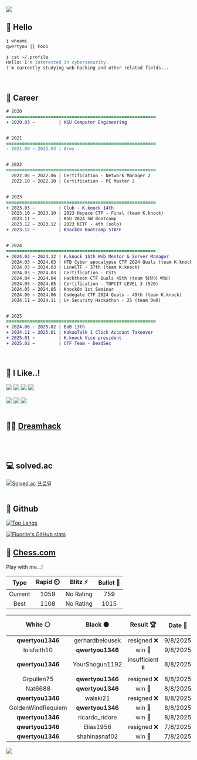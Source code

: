<div align=left>
  <img src="https://capsule-render.vercel.app/api?type=waving&height=300&color=00f0e0&text=•⩊•" />
<br>

## 👋 Hello
```zsh
❯ whoami
qwertyou || Foo1

❯ cat ~/.profile
Hello! I'm interested in cybersecurity.
I'm currently studying web hacking and other related fields...
```
<br>
  
## 🌱 Career
```diff
# 2020
=========================================================
+ 2020.03 ~         | KGU Computer Engineering


# 2021
=========================================================
- 2021.09 ~ 2023.03 | Army..


# 2022
=========================================================
  2022.06 ~ 2022.06 | Certification - Network Manager 2
  2022.10 ~ 2022.10 | Certification - PC Master 2


# 2023
=========================================================
+ 2023.03 ~         | Club - K.knock 14th
  2023.10 ~ 2023.10 | 2023 Hspace CTF - Final (team K.knock)
  2023.11 ~         | KGU 2024 SW Bootcamp
  2023.12 ~ 2023.12 | 2023 KCTF - 4th (solo)
+ 2023.12 ~         | KnockOn Bootcamp STAFF


# 2024
=========================================================
+ 2024.03 ~ 2024.12 | K.knock 15th Web Mentor & Server Manager
  2024.03 ~ 2024.03 | HTB Cyber apocalypse CTF 2024 Quals (team K.knock)
  2024.03 ~ 2024.03 | LineCTF - 37th (team K.knock)
  2024.03 ~ 2024.03 | Certification - CSTS
  2024.04 ~ 2024.04 | Hacktheon CTF Quals 45th (team 팀장이 바보)
  2024.05 ~ 2024.05 | Certification - TOPCIT LEVEL 3 (520)
  2024.05 ~ 2024.05 | KnockOn 1st Seminar
  2024.06 ~ 2024.06 | Codegate CTF 2024 Quals - 49th (team K.knock)
  2024.11 ~ 2024.11 | U+ Security Hackathon - 25 (team 0w0)


# 2025
=========================================================
+ 2024.06 ~ 2025.02 | BoB 13th
+ 2024.11 ~ 2025.01 | KakaoTalk 1 Click Account Takeover
+ 2025.01 ~         | K.knock Vice president
+ 2025.02 ~         | CTF Team - DeadSec
```
<br>

## 🔨 I Like..!
<img src="https://img.shields.io/badge/Java-ED8B00?style=for-the-badge&logo=openjdk&logoColor=white">
<img src="https://img.shields.io/badge/python-3776AB?style=for-the-badge&logo=python&logoColor=white">
<img src="https://img.shields.io/badge/PHP-777BB4?style=for-the-badge&logo=php&logoColor=white">
<img src="https://img.shields.io/badge/Node.js-43853D?style=for-the-badge&logo=node.js&logoColor=white">
<br><br>
<img src="https://img.shields.io/badge/linux-FCC624?style=for-the-badge&logo=linux&logoColor=black"> 
<img src="https://img.shields.io/badge/docker-%230db7ed.svg?style=for-the-badge&logo=docker&logoColor=white">
<img src="https://img.shields.io/badge/GIT-E44C30?style=for-the-badge&logo=git&logoColor=white">
<br><br>

## 👨‍💻 [Dreamhack](https://dreamhack.io/users/40186)
<br><br>


## 💻 solved.ac
[![Solved.ac
프로필](http://mazassumnida.wtf/api/v2/generate_badge?boj=qwertyou)](https://solved.ac/qwertyou)
<br><br>

## 🚀 Github
[![Top Langs](https://github-readme-stats.vercel.app/api/top-langs/?username=qw3rtyou&layout=compact)](https://github.com/qw3rtyou/github-readme-stats)

[![Fluorite's GitHub stats](https://github-readme-stats.vercel.app/api?username=qw3rtyou)](https://github.com/anuraghazra/github-readme-stats)

## 🏁 [Chess.com](https://www.chess.com/)
Play with me...!
<!--START_SECTION:chessStats-->
<!-- Automatically generated with https://github.com/Balastrong/chess-stats-action -->

| Type | Rapid ⏲️ | Blitz ⚡ | Bullet 🔫 |
|:---:|:---:|:---:|:---:|
| Current | 1059 | No Rating | 759 |
| Best | 1108 | No Rating | 1015 |

| White ⚪ | Black ⚫ | Result 🏆 | Date 📅 | Position 🗺️ | Type 🕕 |
|:---:|:---:|:---:|:---:|:---:|:---:|
| **qwertyou1346** | gerhardbelousek | resigned ❌ | 9/8/2025 | <a href="http://www.ee.unb.ca/cgi-bin/tervo/fen.pl?select=8/8/5r2/p3b1kP/P5P1/1B5K/8/8 w - - 1 55">Link</a> | Rapid |
| loisfaith10 | **qwertyou1346** | win 🥇 | 9/8/2025 | <a href="http://www.ee.unb.ca/cgi-bin/tervo/fen.pl?select=3K4/3q4/3k4/8/8/8/8/8 w - - 40 76">Link</a> | Rapid |
| **qwertyou1346** | YourShogun1192 | insufficient ⏸️ | 8/8/2025 | <a href="http://www.ee.unb.ca/cgi-bin/tervo/fen.pl?select=8/8/8/5k2/8/6K1/8/8 w - - 0 52">Link</a> | Rapid |
| Grpullen75 | **qwertyou1346** | resigned ❌ | 8/8/2025 | <a href="http://www.ee.unb.ca/cgi-bin/tervo/fen.pl?select=8/P7/8/5k2/3p4/2pN4/P1K5/8 b - - 0 55">Link</a> | Rapid |
| Nat6688 | **qwertyou1346** | win 🥇 | 8/8/2025 | <a href="http://www.ee.unb.ca/cgi-bin/tervo/fen.pl?select=4r3/pp1k4/2p4p/8/8/2P4P/4R1b1/4K3 w - - 0 38">Link</a> | Rapid |
| **qwertyou1346** | walski21 | resigned ❌ | 8/8/2025 | <a href="http://www.ee.unb.ca/cgi-bin/tervo/fen.pl?select=7k/pp5p/1r5P/5KP1/P1P5/8/8/8 w - - 1 44">Link</a> | Rapid |
| GoldenWindRequiem | **qwertyou1346** | win 🥇 | 8/8/2025 | <a href="http://www.ee.unb.ca/cgi-bin/tervo/fen.pl?select=r1b2rk1/ppp2pp1/7p/3R4/2B5/2N2Q2/P4KPP/2q5 w - - 0 19">Link</a> | Rapid |
| **qwertyou1346** | ricardo_ridore | win 🥇 | 8/8/2025 | <a href="http://www.ee.unb.ca/cgi-bin/tervo/fen.pl?select=5rk1/p4pp1/1pp4p/8/1P2P1Q1/2q3P1/P4PBP/R4RK1 b - - 0 19">Link</a> | Rapid |
| **qwertyou1346** | Elias1956 | resigned ❌ | 7/8/2025 | <a href="http://www.ee.unb.ca/cgi-bin/tervo/fen.pl?select=r1b2rk1/2p2ppp/p2p3q/1p1P4/4P3/1P1Q4/P1P1BPPP/b2NK2R w K - 0 15">Link</a> | Rapid |
| **qwertyou1346** | shahinasnaf02 | win 🥇 | 7/8/2025 | <a href="http://www.ee.unb.ca/cgi-bin/tervo/fen.pl?select=3r2k1/pp4pp/n1p1Qn2/4N3/3q4/1PN5/P1P2PPP/2K1R3 b - - 1 23">Link</a> | Rapid |

<!--END_SECTION:chessStats-->


<img src="https://capsule-render.vercel.app/api?type=waving&color=00f0e0&height=150&section=footer" />
</div>


